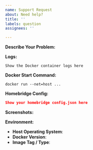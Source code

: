 ```yaml
---
name: Support Request
about: Need help?
title: ''
labels: question
assignees: ''

---
```


<!-- You must use the issue template below when submitting a support request -->

**Describe Your Problem:**
<!-- A clear and concise description of what problem you are trying to solve. -->

**Logs:**
<!-- Support requests that do not contain logs may be closed without warning. -->

```
Show the Docker container logs here
```

**Docker Start Command:**
<!-- Show how you are starting the docker container -->
<!-- docker-compose? provide the full docker-compose.yml file -->

```
docker run --net=host ...
```

**Homebridge Config:**

```json
Show your homebridge config.json here
```

**Screenshots:**
<!-- If applicable, add screenshots to help explain your problem. -->

**Environment:**

* **Host Operating System**: <!-- Raspbian / Ubuntu / Debian / Windows / macOS etc. -->
* **Docker Version**: <!-- docker -->
* **Image Tag / Type**: <!-- latest, debian, no-avahi etc. -->

<!-- Click the "Preview" tab before you submit to ensure the formatting is correct. -->
